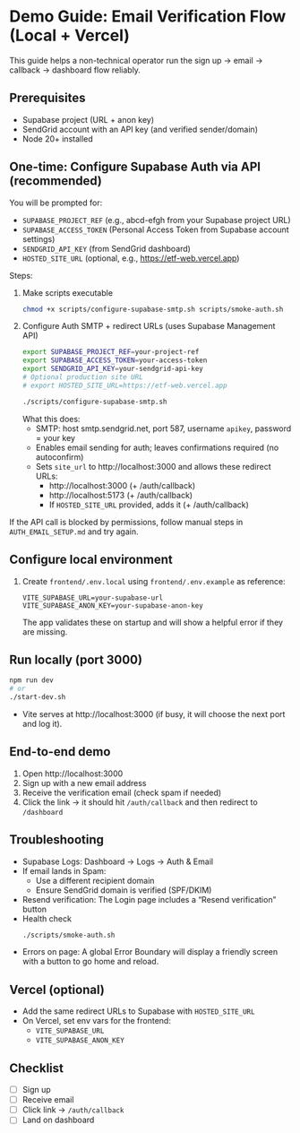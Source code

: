 # Demo Guide: Email Verification Flow (Local + Vercel)

This guide helps a non-technical operator run the sign up → email → callback → dashboard flow reliably.

## Prerequisites

- Supabase project (URL + anon key)
- SendGrid account with an API key (and verified sender/domain)
- Node 20+ installed

## One-time: Configure Supabase Auth via API (recommended)

You will be prompted for:
- `SUPABASE_PROJECT_REF` (e.g., abcd-efgh from your Supabase project URL)
- `SUPABASE_ACCESS_TOKEN` (Personal Access Token from Supabase account settings)
- `SENDGRID_API_KEY` (from SendGrid dashboard)
- `HOSTED_SITE_URL` (optional, e.g., https://etf-web.vercel.app)

Steps:
1) Make scripts executable
   ```bash
   chmod +x scripts/configure-supabase-smtp.sh scripts/smoke-auth.sh
   ```
2) Configure Auth SMTP + redirect URLs (uses Supabase Management API)
   ```bash
   export SUPABASE_PROJECT_REF=your-project-ref
   export SUPABASE_ACCESS_TOKEN=your-access-token
   export SENDGRID_API_KEY=your-sendgrid-api-key
   # Optional production site URL
   # export HOSTED_SITE_URL=https://etf-web.vercel.app

   ./scripts/configure-supabase-smtp.sh
   ```
   What this does:
   - SMTP: host smtp.sendgrid.net, port 587, username `apikey`, password = your key
   - Enables email sending for auth; leaves confirmations required (no autoconfirm)
   - Sets `site_url` to http://localhost:3000 and allows these redirect URLs:
     - http://localhost:3000 (+ /auth/callback)
     - http://localhost:5173 (+ /auth/callback)
     - If `HOSTED_SITE_URL` provided, adds it (+ /auth/callback)

If the API call is blocked by permissions, follow manual steps in `AUTH_EMAIL_SETUP.md` and try again.

## Configure local environment

1) Create `frontend/.env.local` using `frontend/.env.example` as reference:
   ```env
   VITE_SUPABASE_URL=your-supabase-url
   VITE_SUPABASE_ANON_KEY=your-supabase-anon-key
   ```
   The app validates these on startup and will show a helpful error if they are missing.

## Run locally (port 3000)

```bash
npm run dev
# or
./start-dev.sh
```
- Vite serves at http://localhost:3000 (if busy, it will choose the next port and log it).

## End-to-end demo

1) Open http://localhost:3000
2) Sign up with a new email address
3) Receive the verification email (check spam if needed)
4) Click the link → it should hit `/auth/callback` and then redirect to `/dashboard`

## Troubleshooting

- Supabase Logs: Dashboard → Logs → Auth & Email
- If email lands in Spam:
  - Use a different recipient domain
  - Ensure SendGrid domain is verified (SPF/DKIM)
- Resend verification: The Login page includes a “Resend verification” button
- Health check
  ```bash
  ./scripts/smoke-auth.sh
  ```
- Errors on page: A global Error Boundary will display a friendly screen with a button to go home and reload.

## Vercel (optional)

- Add the same redirect URLs to Supabase with `HOSTED_SITE_URL`
- On Vercel, set env vars for the frontend:
  - `VITE_SUPABASE_URL`
  - `VITE_SUPABASE_ANON_KEY`

## Checklist

- [ ] Sign up
- [ ] Receive email
- [ ] Click link → `/auth/callback`
- [ ] Land on dashboard
